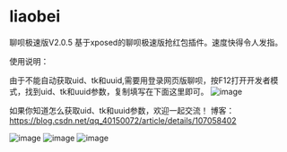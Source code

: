 # liaobei
聊呗极速版V2.0.5
基于xposed的聊呗极速版抢红包插件。速度快得令人发指。

使用说明：

由于不能自动获取uid、tk和uuid,需要用登录网页版聊呗，按F12打开开发者模式，找到uid、tk和uuid参数，复制填写在下面这里即可。
![image](https://github.com/genhao3/liaobei/blob/master/picture/Screenshot_2020-07-01-10-14-33.png)

如果你知道怎么获取uid、tk和uuid参数，欢迎一起交流！
博客：https://blog.csdn.net/qq_40150072/article/details/107058402

![image](https://github.com/genhao3/liaobei/blob/master/picture/Screenshot_2020-04-07-21-53-10.png)
![image](https://github.com/genhao3/liaobei/blob/master/picture/Screenshot_2020-04-23-16-12-23.png)
![image](https://github.com/genhao3/liaobei/blob/master/picture/Screenshot_2020-04-23-16-11-13.png)
